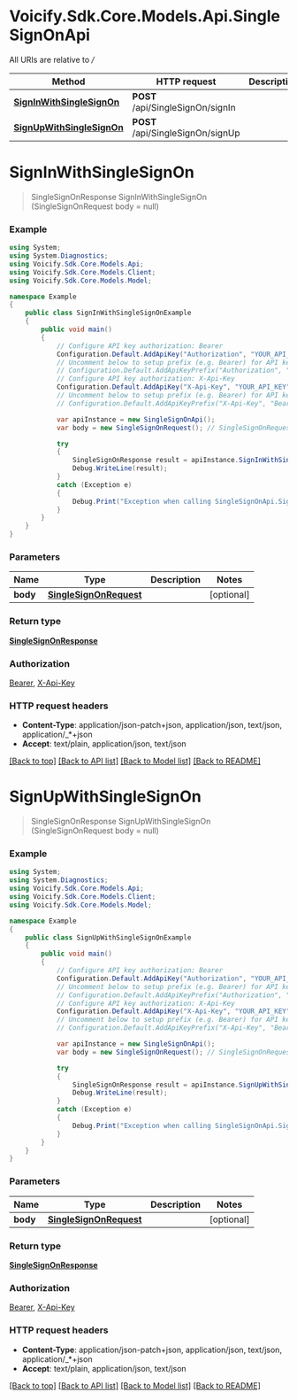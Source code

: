 # Voicify.Sdk.Core.Models.Api.SingleSignOnApi

All URIs are relative to */*

Method | HTTP request | Description
------------- | ------------- | -------------
[**SignInWithSingleSignOn**](SingleSignOnApi.md#signinwithsinglesignon) | **POST** /api/SingleSignOn/signIn | 
[**SignUpWithSingleSignOn**](SingleSignOnApi.md#signupwithsinglesignon) | **POST** /api/SingleSignOn/signUp | 

<a name="signinwithsinglesignon"></a>
# **SignInWithSingleSignOn**
> SingleSignOnResponse SignInWithSingleSignOn (SingleSignOnRequest body = null)



### Example
```csharp
using System;
using System.Diagnostics;
using Voicify.Sdk.Core.Models.Api;
using Voicify.Sdk.Core.Models.Client;
using Voicify.Sdk.Core.Models.Model;

namespace Example
{
    public class SignInWithSingleSignOnExample
    {
        public void main()
        {
            // Configure API key authorization: Bearer
            Configuration.Default.AddApiKey("Authorization", "YOUR_API_KEY");
            // Uncomment below to setup prefix (e.g. Bearer) for API key, if needed
            // Configuration.Default.AddApiKeyPrefix("Authorization", "Bearer");
            // Configure API key authorization: X-Api-Key
            Configuration.Default.AddApiKey("X-Api-Key", "YOUR_API_KEY");
            // Uncomment below to setup prefix (e.g. Bearer) for API key, if needed
            // Configuration.Default.AddApiKeyPrefix("X-Api-Key", "Bearer");

            var apiInstance = new SingleSignOnApi();
            var body = new SingleSignOnRequest(); // SingleSignOnRequest |  (optional) 

            try
            {
                SingleSignOnResponse result = apiInstance.SignInWithSingleSignOn(body);
                Debug.WriteLine(result);
            }
            catch (Exception e)
            {
                Debug.Print("Exception when calling SingleSignOnApi.SignInWithSingleSignOn: " + e.Message );
            }
        }
    }
}
```

### Parameters

Name | Type | Description  | Notes
------------- | ------------- | ------------- | -------------
 **body** | [**SingleSignOnRequest**](SingleSignOnRequest.md)|  | [optional] 

### Return type

[**SingleSignOnResponse**](SingleSignOnResponse.md)

### Authorization

[Bearer](../README.md#Bearer), [X-Api-Key](../README.md#X-Api-Key)

### HTTP request headers

 - **Content-Type**: application/json-patch+json, application/json, text/json, application/_*+json
 - **Accept**: text/plain, application/json, text/json

[[Back to top]](#) [[Back to API list]](../README.md#documentation-for-api-endpoints) [[Back to Model list]](../README.md#documentation-for-models) [[Back to README]](../README.md)
<a name="signupwithsinglesignon"></a>
# **SignUpWithSingleSignOn**
> SingleSignOnResponse SignUpWithSingleSignOn (SingleSignOnRequest body = null)



### Example
```csharp
using System;
using System.Diagnostics;
using Voicify.Sdk.Core.Models.Api;
using Voicify.Sdk.Core.Models.Client;
using Voicify.Sdk.Core.Models.Model;

namespace Example
{
    public class SignUpWithSingleSignOnExample
    {
        public void main()
        {
            // Configure API key authorization: Bearer
            Configuration.Default.AddApiKey("Authorization", "YOUR_API_KEY");
            // Uncomment below to setup prefix (e.g. Bearer) for API key, if needed
            // Configuration.Default.AddApiKeyPrefix("Authorization", "Bearer");
            // Configure API key authorization: X-Api-Key
            Configuration.Default.AddApiKey("X-Api-Key", "YOUR_API_KEY");
            // Uncomment below to setup prefix (e.g. Bearer) for API key, if needed
            // Configuration.Default.AddApiKeyPrefix("X-Api-Key", "Bearer");

            var apiInstance = new SingleSignOnApi();
            var body = new SingleSignOnRequest(); // SingleSignOnRequest |  (optional) 

            try
            {
                SingleSignOnResponse result = apiInstance.SignUpWithSingleSignOn(body);
                Debug.WriteLine(result);
            }
            catch (Exception e)
            {
                Debug.Print("Exception when calling SingleSignOnApi.SignUpWithSingleSignOn: " + e.Message );
            }
        }
    }
}
```

### Parameters

Name | Type | Description  | Notes
------------- | ------------- | ------------- | -------------
 **body** | [**SingleSignOnRequest**](SingleSignOnRequest.md)|  | [optional] 

### Return type

[**SingleSignOnResponse**](SingleSignOnResponse.md)

### Authorization

[Bearer](../README.md#Bearer), [X-Api-Key](../README.md#X-Api-Key)

### HTTP request headers

 - **Content-Type**: application/json-patch+json, application/json, text/json, application/_*+json
 - **Accept**: text/plain, application/json, text/json

[[Back to top]](#) [[Back to API list]](../README.md#documentation-for-api-endpoints) [[Back to Model list]](../README.md#documentation-for-models) [[Back to README]](../README.md)
